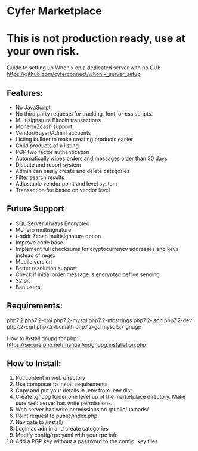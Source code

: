 # Cyfer Marketplace
# This is not production ready, use at your own risk.

Guide to setting up Whonix on a dedicated server with no GUI: 
https://github.com/cyferconnect/whonix_server_setup

## Features:

- No JavaScript
- No third party requests for tracking, font, or css scripts.
- Multisignature Bitcoin transactions
- Monero/Zcash support
- Vendor/Buyer/Admin accounts
- Listing builder to make creating products easier
- Child products of a listing
- PGP two factor authentication
- Automatically wipes orders and messages older than 30 days
- Dispute and report system
- Admin can easily create and delete categories
- Filter search results
- Adjustable vendor point and level system
- Transaction fee based on vendor level

## Future Support

- SQL Server Always Encrypted
- Monero multisignature
- t-addr Zcash multisignature option
- Improve code base
- Implement full checksums for cryptocurrency addresses and keys instead of regex
- Mobile version
- Better resolution support
- Check if initial order message is encrypted before sending
- 32 bit
- Ban users

## Requirements:

php7.2 php7.2-xml php7.2-mysql php7.2-mbstrings php7.2-json php7.2-dev php7.2-curl php7.2-bcmath php7.2-gd mysql5.7 gnugp

How to install gnupg for php: https://secure.php.net/manual/en/gnupg.installation.php

## How to Install:

1. Put content in web directory
2. Use composer to install requirements
3. Copy and put your details in .env from .env.dist
3. Create .gnupg folder one level up of the marketplace directory. Make sure web server has write permissions.
4. Web server has write permissions on /public/uploads/
4. Point request to public/index.php
5. Navigate to /install/
6. Login as admin and create categories
7. Modify config/rpc.yaml with your rpc info
8. Add a PGP key without a password to the config .key files
